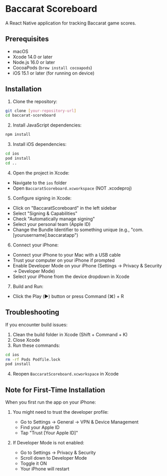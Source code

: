 # Baccarat Scoreboard

A React Native application for tracking Baccarat game scores.

## Prerequisites

- macOS
- Xcode 14.0 or later
- Node.js 16.0 or later
- CocoaPods (`brew install cocoapods`)
- iOS 15.1 or later (for running on device)

## Installation

1. Clone the repository:
```bash
git clone [your-repository-url]
cd baccarat-scoreboard
```

2. Install JavaScript dependencies:
```bash
npm install
```

3. Install iOS dependencies:
```bash
cd ios
pod install
cd ..
```

4. Open the project in Xcode:
- Navigate to the `ios` folder
- Open `BaccaratScoreboard.xcworkspace` (NOT .xcodeproj)

5. Configure signing in Xcode:
- Click on "BaccaratScoreboard" in the left sidebar
- Select "Signing & Capabilities"
- Check "Automatically manage signing"
- Select your personal team (Apple ID)
- Change the Bundle Identifier to something unique (e.g., "com.[yourusername].baccaratapp")

6. Connect your iPhone:
- Connect your iPhone to your Mac with a USB cable
- Trust your computer on your iPhone if prompted
- Enable Developer Mode on your iPhone (Settings → Privacy & Security → Developer Mode)
- Select your iPhone from the device dropdown in Xcode

7. Build and Run:
- Click the Play (▶️) button or press Command (⌘) + R

## Troubleshooting

If you encounter build issues:
1. Clean the build folder in Xcode (Shift + Command + K)
2. Close Xcode
3. Run these commands:
```bash
cd ios
rm -rf Pods Podfile.lock
pod install
```
4. Reopen `BaccaratScoreboard.xcworkspace` in Xcode

## Note for First-Time Installation

When you first run the app on your iPhone:
1. You might need to trust the developer profile:
   - Go to Settings → General → VPN & Device Management
   - Find your Apple ID
   - Tap "Trust [Your Apple ID]"

2. If Developer Mode is not enabled:
   - Go to Settings → Privacy & Security
   - Scroll down to Developer Mode
   - Toggle it ON
   - Your iPhone will restart 